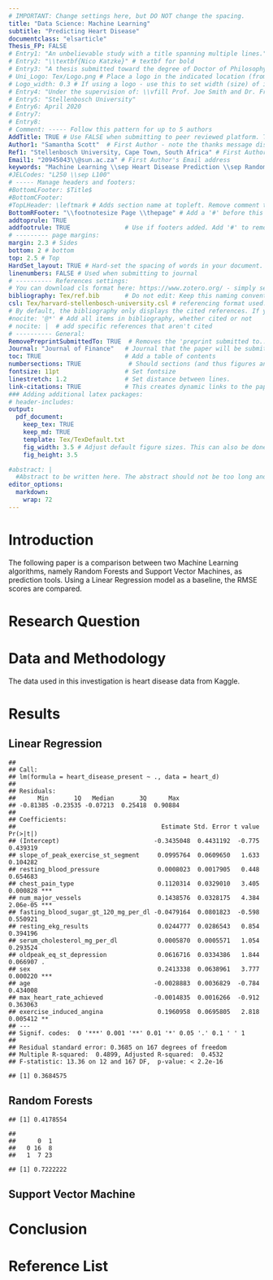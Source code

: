 ```yaml
---
# IMPORTANT: Change settings here, but DO NOT change the spacing.
title: "Data Science: Machine Learning"
subtitle: "Predicting Heart Disease"
documentclass: "elsarticle"
Thesis_FP: FALSE
# Entry1: "An unbelievable study with a title spanning multiple lines."
# Entry2: "\\textbf{Nico Katzke}" # textbf for bold
# Entry3: "A thesis submitted toward the degree of Doctor of Philosophy"
# Uni_Logo: Tex/Logo.png # Place a logo in the indicated location (from your root, e.g. defaults to ~/Tex/Logo.png) and uncomment this line. Leave uncommented for no image
# Logo_width: 0.3 # If using a logo - use this to set width (size) of image
# Entry4: "Under the supervision of: \\vfill Prof. Joe Smith and Dr. Frank Smith"
# Entry5: "Stellenbosch University"
# Entry6: April 2020
# Entry7:
# Entry8:
# Comment: ----- Follow this pattern for up to 5 authors
AddTitle: TRUE # Use FALSE when submitting to peer reviewed platform. This will remove author names.
Author1: "Samantha Scott"  # First Author - note the thanks message displayed as an italic footnote of first page.
Ref1: "Stellenbosch University, Cape Town, South Africa" # First Author's Affiliation
Email1: "20945043\\@sun.ac.za" # First Author's Email address
keywords: "Machine Learning \\sep Heart Disease Prediction \\sep Random Forests" # Use \\sep to separate
#JELCodes: "L250 \\sep L100"
# ----- Manage headers and footers:
#BottomLFooter: $Title$
#BottomCFooter:
#TopLHeader: \leftmark # Adds section name at topleft. Remove comment to add it.
BottomRFooter: "\\footnotesize Page \\thepage" # Add a '#' before this line to remove footer.
addtoprule: TRUE
addfootrule: TRUE               # Use if footers added. Add '#' to remove line.
# --------- page margins:
margin: 2.3 # Sides
bottom: 2 # bottom
top: 2.5 # Top
HardSet_layout: TRUE # Hard-set the spacing of words in your document. This will stop LaTeX squashing text to fit on pages, e.g.
linenumbers: FALSE # Used when submitting to journal
# ---------- References settings:
# You can download cls format here: https://www.zotero.org/ - simply search for your institution. You can also edit and save cls formats here: https://editor.citationstyles.org/about/
bibliography: Tex/ref.bib       # Do not edit: Keep this naming convention and location.
csl: Tex/harvard-stellenbosch-university.csl # referencing format used.
# By default, the bibliography only displays the cited references. If you want to change this, you can comment out one of the following:
#nocite: '@*' # Add all items in bibliography, whether cited or not
# nocite: |  # add specific references that aren't cited
# ---------- General:
RemovePreprintSubmittedTo: TRUE  # Removes the 'preprint submitted to...' at bottom of titlepage
Journal: "Journal of Finance"   # Journal that the paper will be submitting to, if RemovePreprintSubmittedTo is set to TRUE.
toc: TRUE                       # Add a table of contents
numbersections: TRUE             # Should sections (and thus figures and tables) be numbered?
fontsize: 11pt                  # Set fontsize
linestretch: 1.2                # Set distance between lines.
link-citations: TRUE            # This creates dynamic links to the papers in reference list.
### Adding additional latex packages:
# header-includes:
output:
  pdf_document:
    keep_tex: TRUE
    keep_md: TRUE
    template: Tex/TexDefault.txt
    fig_width: 3.5 # Adjust default figure sizes. This can also be done in the chunks of the text.
    fig_height: 3.5

#abstract: |
  #Abstract to be written here. The abstract should not be too long and should provide the reader with a good understanding what you are writing about. Academic papers are not like novels where you keep the reader in suspense. To be effective in getting others to read your paper, be as open and concise about your findings here as possible. Ideally, upon reading your abstract, the reader should feel he / she must read your paper in entirety.
editor_options: 
  markdown: 
    wrap: 72
---
```


<!-- First: Set your default preferences for chunk options: -->

<!-- If you want a chunk's code to be printed, set echo = TRUE. message = FALSE stops R printing ugly package loading details in your final paper too. I also suggest setting warning = FALSE and checking for warnings in R, else you might find ugly warnings in your paper. -->










# Introduction

The following paper is a comparison between two Machine Learning algorithms, namely Random Forests and Support Vector Machines, as prediction tools. Using a Linear Regression model as a baseline, the RMSE scores are compared.

# Research Question

# Data and Methodology 

The data used in this investigation is heart disease data from Kaggle. 

# Results 

## Linear Regression


```
## 
## Call:
## lm(formula = heart_disease_present ~ ., data = heart_d)
## 
## Residuals:
##      Min       1Q   Median       3Q      Max 
## -0.81385 -0.23535 -0.07213  0.25418  0.90884 
## 
## Coefficients:
##                                        Estimate Std. Error t value Pr(>|t|)    
## (Intercept)                          -0.3435048  0.4431192  -0.775 0.439319    
## slope_of_peak_exercise_st_segment     0.0995764  0.0609650   1.633 0.104282    
## resting_blood_pressure                0.0008023  0.0017905   0.448 0.654683    
## chest_pain_type                       0.1120314  0.0329010   3.405 0.000828 ***
## num_major_vessels                     0.1438576  0.0328175   4.384 2.06e-05 ***
## fasting_blood_sugar_gt_120_mg_per_dl -0.0479164  0.0801823  -0.598 0.550921    
## resting_ekg_results                   0.0244777  0.0286543   0.854 0.394196    
## serum_cholesterol_mg_per_dl           0.0005870  0.0005571   1.054 0.293524    
## oldpeak_eq_st_depression              0.0616716  0.0334386   1.844 0.066907 .  
## sex                                   0.2413338  0.0638961   3.777 0.000220 ***
## age                                  -0.0028883  0.0036829  -0.784 0.434008    
## max_heart_rate_achieved              -0.0014835  0.0016266  -0.912 0.363063    
## exercise_induced_angina               0.1960958  0.0695805   2.818 0.005412 ** 
## ---
## Signif. codes:  0 '***' 0.001 '**' 0.01 '*' 0.05 '.' 0.1 ' ' 1
## 
## Residual standard error: 0.3685 on 167 degrees of freedom
## Multiple R-squared:  0.4899,	Adjusted R-squared:  0.4532 
## F-statistic: 13.36 on 12 and 167 DF,  p-value: < 2.2e-16
```

```
## [1] 0.3684575
```


## Random Forests 







```
## [1] 0.4178554
```











```
##    
##      0  1
##   0 16  8
##   1  7 23
```


```
## [1] 0.7222222
```

## Support Vector Machine




# Conclusion 

# Reference List 
